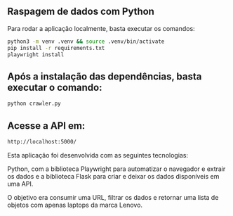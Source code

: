 ## Raspagem de dados com Python

Para rodar a aplicação localmente, basta executar os comandos:

```bash
python3 -m venv .venv && source .venv/bin/activate
pip install -r requirements.txt
playwright install

```

## Após a instalação das dependências, basta executar o comando:

```bash
python crawler.py

```
## Acesse a API em:

```bash
http://localhost:5000/

```

Esta aplicação foi desenvolvida com as seguintes tecnologias:

Python, com a biblioteca Playwright para automatizar o navegador e extrair os dados e a biblioteca Flask para criar e deixar os dados disponíveis em uma API.


O objetivo era consumir uma URL, filtrar os dados e retornar uma lista de objetos com apenas laptops da marca Lenovo.

